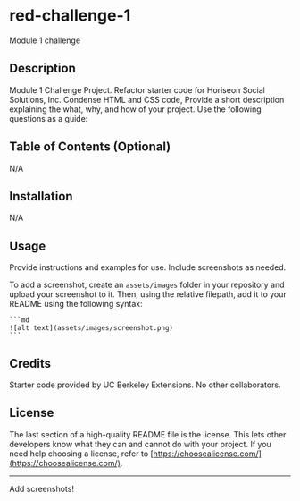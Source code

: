 # red-challenge-1
Module 1 challenge

## Description

Module 1 Challenge Project. Refactor starter code for Horiseon Social Solutions, Inc. Condense HTML and CSS code, Provide a short description explaining the what, why, and how of your project. Use the following questions as a guide:

## Table of Contents (Optional)
N/A

## Installation

N/A

## Usage

Provide instructions and examples for use. Include screenshots as needed.

To add a screenshot, create an `assets/images` folder in your repository and upload your screenshot to it. Then, using the relative filepath, add it to your README using the following syntax:

    ```md
    ![alt text](assets/images/screenshot.png)
    ```

## Credits

Starter code provided by UC Berkeley Extensions. No other collaborators.

## License

The last section of a high-quality README file is the license. This lets other developers know what they can and cannot do with your project. If you need help choosing a license, refer to [https://choosealicense.com/](https://choosealicense.com/).

---

Add screenshots!

